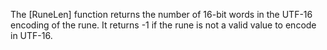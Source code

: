 <!-- go.dev/issue/44940 -->
The [RuneLen] function returns the number of 16-bit words in
the UTF-16 encoding of the rune. It returns -1 if the rune
is not a valid value to encode in UTF-16.
